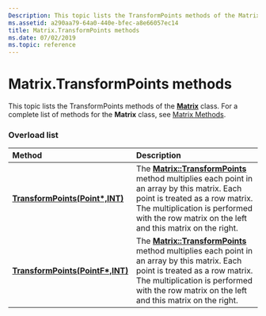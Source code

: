 ```yaml
---
Description: This topic lists the TransformPoints methods of the Matrix class. For a complete list of methods for the Matrix class, see Matrix Methods.
ms.assetid: a290aa79-64a0-440e-bfec-a8e66057ec14
title: Matrix.TransformPoints methods
ms.date: 07/02/2019
ms.topic: reference
---
```


# Matrix.TransformPoints methods

This topic lists the TransformPoints methods of the [**Matrix**](/windows/win32/api/gdiplusmatrix/nl-gdiplusmatrix-matrix) class. For a complete list of methods for the **Matrix** class, see [Matrix Methods](-gdiplus-class-matrix-methods.md).

### Overload list



| Method                                                                                               | Description                                                                                                                                                                                                                                                                                                 |
|:-----------------------------------------------------------------------------------------------------|:------------------------------------------------------------------------------------------------------------------------------------------------------------------------------------------------------------------------------------------------------------------------------------------------------------|
| [**TransformPoints(Point\*,INT)**](/windows/win32/api/gdiplusmatrix/nf-gdiplusmatrix-matrix-transformpoints(inoutpoint_inint))   | The [**Matrix::TransformPoints**](/windows/win32/api/gdiplusmatrix/nf-gdiplusmatrix-matrix-transformpoints(inoutpoint_inint)) method multiplies each point in an array by this matrix. Each point is treated as a row matrix. The multiplication is performed with the row matrix on the left and this matrix on the right.<br/>  |
| [**TransformPoints(PointF\*,INT)**](/previous-versions//ms535321(v=vs.85)) | The [**Matrix::TransformPoints**](/previous-versions//ms535321(v=vs.85)) method multiplies each point in an array by this matrix. Each point is treated as a row matrix. The multiplication is performed with the row matrix on the left and this matrix on the right.<br/> |



 

 